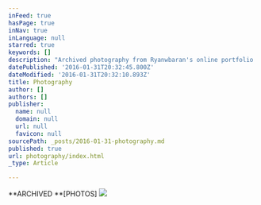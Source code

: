 ```yaml
---
inFeed: true
hasPage: true
inNav: true
inLanguage: null
starred: true
keywords: []
description: "Archived photography from Ryanwbaran's online portfolio | Photography art | GoToProDesign"
datePublished: '2016-01-31T20:32:45.800Z'
dateModified: '2016-01-31T20:32:10.893Z'
title: Photography
author: []
authors: []
publisher:
  name: null
  domain: null
  url: null
  favicon: null
sourcePath: _posts/2016-01-31-photography.md
published: true
url: photography/index.html
_type: Article

---
```

**ARCHIVED **\[PHOTOS\]
![](https://the-grid-user-content.s3-us-west-2.amazonaws.com/f28f349d-89fb-4add-bdb6-395c37b7a6ff.jpg)